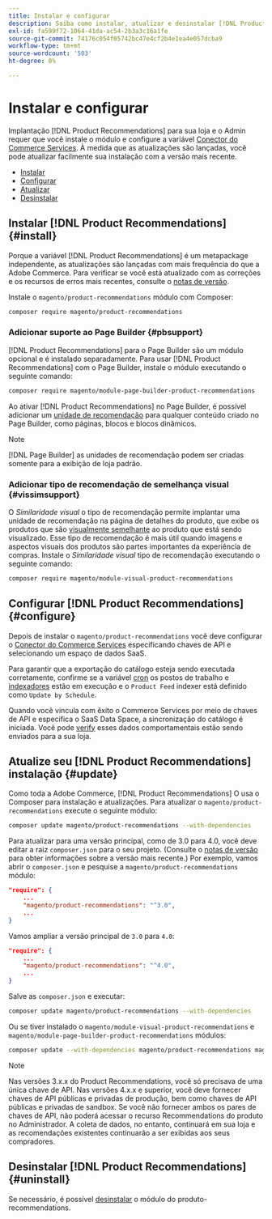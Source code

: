 ```yaml
---
title: Instalar e configurar
description: Saiba como instalar, atualizar e desinstalar [!DNL Product Recommendations].
exl-id: fa599f72-1064-41da-ac54-2b3a3c16a1fe
source-git-commit: 74176c054f05742bc47e4cf2b4e1ea4e057dcba9
workflow-type: tm+mt
source-wordcount: '503'
ht-degree: 0%

---
```


# Instalar e configurar

Implantação [!DNL Product Recommendations] para sua loja e o Admin requer que você instale o módulo e configure a variável [Conector do Commerce Services](../landing/saas.md). À medida que as atualizações são lançadas, você pode atualizar facilmente sua instalação com a versão mais recente.

- [Instalar](#install)
- [Configurar](#configure)
- [Atualizar](#update)
- [Desinstalar](#uninstall)

## Instalar [!DNL Product Recommendations] {#install}

Porque a variável [!DNL Product Recommendations] é um metapackage independente, as atualizações são lançadas com mais frequência do que a Adobe Commerce. Para verificar se você está atualizado com as correções e os recursos de erros mais recentes, consulte o [notas de versão](release-notes.md).

Instale o `magento/product-recommendations` módulo com Composer:

```bash
composer require magento/product-recommendations
```

### Adicionar suporte ao Page Builder {#pbsupport}

[!DNL Product Recommendations] para o Page Builder são um módulo opcional e é instalado separadamente. Para usar [!DNL Product Recommendations] com o Page Builder, instale o módulo executando o seguinte comando:

```bash
composer require magento/module-page-builder-product-recommendations
```

Ao ativar [!DNL Product Recommendations] no Page Builder, é possível adicionar um [unidade de recomendação](https://docs.magento.com/user-guide/cms/page-builder-add-recommendations.html) para qualquer conteúdo criado no Page Builder, como páginas, blocos e blocos dinâmicos.

>[!NOTE]
>
>[!DNL Page Builder] as unidades de recomendação podem ser criadas somente para a exibição de loja padrão.

### Adicionar tipo de recomendação de semelhança visual {#vissimsupport}

O _Similaridade visual_ o tipo de recomendação permite implantar uma unidade de recomendação na página de detalhes do produto, que exibe os produtos que são [visualmente semelhante](type.md#visualsim) ao produto que está sendo visualizado. Esse tipo de recomendação é mais útil quando imagens e aspectos visuais dos produtos são partes importantes da experiência de compras. Instale o _Similaridade visual_ tipo de recomendação executando o seguinte comando:

```bash
composer require magento/module-visual-product-recommendations
```

## Configurar [!DNL Product Recommendations] {#configure}

Depois de instalar o `magento/product-recommendations` você deve configurar o [Conector do Commerce Services](https://docs.magento.com/user-guide/configuration/services/saas.html) especificando chaves de API e selecionando um espaço de dados SaaS.

Para garantir que a exportação do catálogo esteja sendo executada corretamente, confirme se a variável [cron](https://devdocs.magento.com/guides/v2.4/config-guide/cli/config-cli-subcommands-cron.html) os postos de trabalho e [indexadores](https://devdocs.magento.com/guides/v2.4/config-guide/cli/config-cli-subcommands-index.html) estão em execução e o `Product Feed` indexer está definido como `Update by Schedule`.

Quando você vincula com êxito o Commerce Services por meio de chaves de API e especifica o SaaS Data Space, a sincronização do catálogo é iniciada. Você pode [verify](verify.md) esses dados comportamentais estão sendo enviados para a sua loja.

## Atualize seu [!DNL Product Recommendations] instalação {#update}

Como toda a Adobe Commerce, [!DNL Product Recommendations] O usa o Composer para instalação e atualizações. Para atualizar o `magento/product-recommendations` execute o seguinte módulo:

```bash
composer update magento/product-recommendations --with-dependencies
```

Para atualizar para uma versão principal, como de 3.0 para 4.0, você deve editar a raiz `composer.json` para o seu projeto. (Consulte o [notas de versão](release-notes.md) para obter informações sobre a versão mais recente.) Por exemplo, vamos abrir o `composer.json` e pesquise a `magento/product-recommendations` módulo:

```json
"require": {
    ...
    "magento/product-recommendations": "^3.0",
    ...
}
```

Vamos ampliar a versão principal de `3.0` para `4.0`:

```json
"require": {
    ...
    "magento/product-recommendations": "^4.0",
    ...
}
```

Salve as `composer.json` e executar:

```bash
composer update magento/product-recommendations --with-dependencies
```

Ou se tiver instalado o `magento/module-visual-product-recommendations` e `magento/module-page-builder-product-recommendations` módulos:

```bash
composer update --with-dependencies magento/product-recommendations magento/module-visual-product-recommendations magento/module-page-builder-product-recommendations
```

>[!NOTE]
>
> Nas versões 3.x.x do Product Recommendations, você só precisava de uma única chave de API. Nas versões 4.x.x e superior, você deve fornecer chaves de API públicas e privadas de produção, bem como chaves de API públicas e privadas de sandbox. Se você não fornecer ambos os pares de chaves de API, não poderá acessar o recurso Recommendations do produto no Administrador. A coleta de dados, no entanto, continuará em sua loja e as recomendações existentes continuarão a ser exibidas aos seus compradores.

## Desinstalar [!DNL Product Recommendations] {#uninstall}

Se necessário, é possível [desinstalar](https://devdocs.magento.com/guides/v2.4/install-gde/install/cli/install-cli-uninstall-mods.html) o módulo do produto-recommendations.
